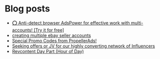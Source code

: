 # Blog posts
<!-- BLOG-POST-LIST:START -->
- [⭕ Anti-detect browser AdsPower for effective work with multi-accounts! [Try it for free]](https://afflift.com/f/threads/%E2%AD%95-anti-detect-browser-adspower-for-effective-work-with-multi-accounts-try-it-for-free.8805/)
- [creating multiple ebay seller accounts](https://afflift.com/f/threads/creating-multiple-ebay-seller-accounts.10129/)
- [Special Promo Codes from PropellerAds!](https://afflift.com/f/threads/special-promo-codes-from-propellerads.10122/)
- [Seeking offers or JV for our highly converting network of Influencers](https://afflift.com/f/threads/seeking-offers-or-jv-for-our-highly-converting-network-of-influencers.10130/)
- [Revcontent Day Part &lpar;Hour of Day&rpar;](https://afflift.com/f/threads/revcontent-day-part-hour-of-day.10090/)
<!-- BLOG-POST-LIST:END -->
